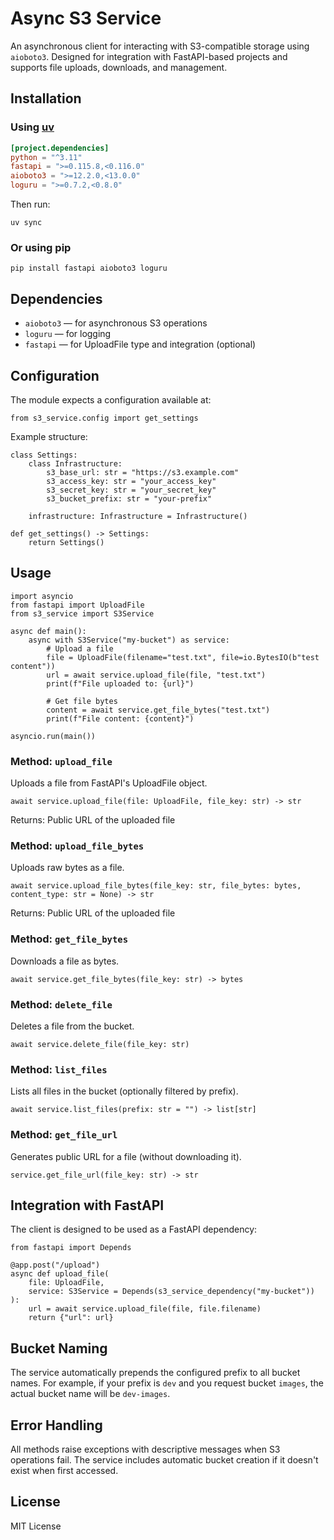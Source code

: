 # Async S3 Service

An asynchronous  client for interacting with S3-compatible storage using `aioboto3`. Designed for integration with FastAPI-based projects and supports file uploads, downloads, and management.

## Installation

### Using [uv](https://astral.sh/uv)

```toml
[project.dependencies]
python = "^3.11"
fastapi = ">=0.115.8,<0.116.0"
aioboto3 = ">=12.2.0,<13.0.0"
loguru = ">=0.7.2,<0.8.0"
```

Then run:


```
uv sync
```

### Or using pip

```
pip install fastapi aioboto3 loguru
```

## Dependencies

* `aioboto3` — for asynchronous S3 operations
* `loguru` — for logging
* `fastapi` — for UploadFile type and integration (optional)

## Configuration

The module expects a configuration available at:

```
from s3_service.config import get_settings
```

Example structure:

```
class Settings:
    class Infrastructure:
        s3_base_url: str = "https://s3.example.com"
        s3_access_key: str = "your_access_key"
        s3_secret_key: str = "your_secret_key"
        s3_bucket_prefix: str = "your-prefix"

    infrastructure: Infrastructure = Infrastructure()

def get_settings() -> Settings:
    return Settings()
```

## Usage

```
import asyncio
from fastapi import UploadFile
from s3_service import S3Service

async def main():
    async with S3Service("my-bucket") as service:
        # Upload a file
        file = UploadFile(filename="test.txt", file=io.BytesIO(b"test content"))
        url = await service.upload_file(file, "test.txt")
        print(f"File uploaded to: {url}")

        # Get file bytes
        content = await service.get_file_bytes("test.txt")
        print(f"File content: {content}")

asyncio.run(main())
```

### Method: `upload_file`

Uploads a file from FastAPI's UploadFile object.

```
await service.upload_file(file: UploadFile, file_key: str) -> str
```

Returns: Public URL of the uploaded file

### Method: `upload_file_bytes`

Uploads raw bytes as a file.

```
await service.upload_file_bytes(file_key: str, file_bytes: bytes, content_type: str = None) -> str
```

Returns: Public URL of the uploaded file

### Method: `get_file_bytes`

Downloads a file as bytes.

```
await service.get_file_bytes(file_key: str) -> bytes
```

### Method: `delete_file`

Deletes a file from the bucket.

```
await service.delete_file(file_key: str)
```

### Method: `list_files`

Lists all files in the bucket (optionally filtered by prefix).

```
await service.list_files(prefix: str = "") -> list[str]
```

### Method: `get_file_url`

Generates public URL for a file (without downloading it).

```
service.get_file_url(file_key: str) -> str
```

## Integration with FastAPI

The client is designed to be used as a FastAPI dependency:

```
from fastapi import Depends

@app.post("/upload")
async def upload_file(
    file: UploadFile,
    service: S3Service = Depends(s3_service_dependency("my-bucket"))
):
    url = await service.upload_file(file, file.filename)
    return {"url": url}
```

## Bucket Naming

The service automatically prepends the configured prefix to all bucket names. For example, if your prefix is `dev` and you request bucket `images`, the actual bucket name will be `dev-images`.

## Error Handling

All methods raise exceptions with descriptive messages when S3 operations fail. The service includes automatic bucket creation if it doesn't exist when first accessed.

## License

MIT License
